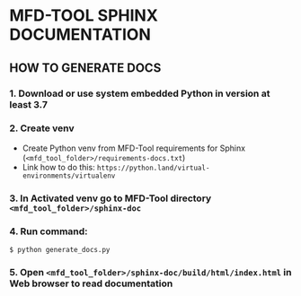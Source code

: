 # MFD-TOOL SPHINX DOCUMENTATION

## HOW TO GENERATE DOCS
### 1. Download or use system embedded Python in version at least 3.7
### 2. Create venv
- Create Python venv from MFD-Tool requirements for Sphinx (`<mfd_tool_folder>/requirements-docs.txt`) 
- Link how to do this: `https://python.land/virtual-environments/virtualenv`
### 3. In Activated venv go to MFD-Tool directory `<mfd_tool_folder>/sphinx-doc`
### 4. Run command:
```shell
$ python generate_docs.py
```
### 5. Open `<mfd_tool_folder>/sphinx-doc/build/html/index.html` in Web browser to read documentation